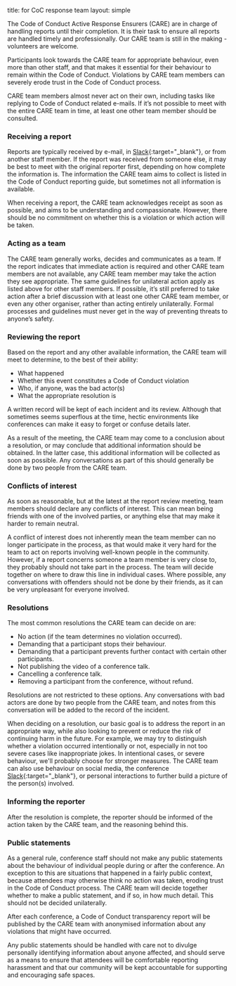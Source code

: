 title: for CoC response team
layout: simple

The Code of Conduct Active Response Ensurers (CARE) are in charge of handling reports until their completion. It is their task to ensure all reports are handled timely and professionally. Our CARE team is still in the making - volunteers are welcome.

Participants look towards the CARE team for appropriate behaviour, even more than other staff, and that makes it essential for their behaviour to remain within the Code of Conduct. Violations by CARE team members can severely erode trust in the Code of Conduct process.

CARE team members almost never act on their own, including tasks like replying to Code of Conduct related e-mails. If it’s not possible to meet with the entire CARE team in time, at least one other team member should be consulted.

### Receiving a report

Reports are typically received by e-mail, in [Slack](https://djangoconeurope.slack.com){:target="_blank"}, or from another staff member. If the report was received from someone else, it may be best to meet with the original reporter first, depending on how complete the information is. The information the CARE team aims to collect is listed in the Code of Conduct reporting guide, but sometimes not all information is available.

When receiving a report, the CARE team acknowledges receipt as soon as possible, and aims to be understanding and compassionate. However, there should be no commitment on whether this is a violation or which action will be taken.

### Acting as a team

The CARE team generally works, decides and communicates as a team. If the report indicates that immediate action is required and other CARE team members are not available, any CARE team member may take the action they see appropriate. The same guidelines for unilateral action apply as listed above for other staff members. If possible, it’s still preferred to take action after a brief discussion with at least one other CARE team member, or even any other organiser, rather than acting entirely unilaterally. Formal processes and guidelines must never get in the way of preventing threats to anyone’s safety.

### Reviewing the report

Based on the report and any other available information, the CARE team will meet to determine, to the best of their ability:

- What happened
- Whether this event constitutes a Code of Conduct violation
- Who, if anyone, was the bad actor(s)
- What the appropriate resolution is

A written record will be kept of each incident and its review. Although that sometimes seems superflous at the time, hectic environments like conferences can make it easy to forget or confuse details later.

As a result of the meeting, the CARE team may come to a conclusion about a resolution, or may conclude that additional information should be obtained. In the latter case, this additional information will be collected as soon as possible. Any conversations as part of this should generally be done by two people from the CARE team.

### Conflicts of interest

As soon as reasonable, but at the latest at the report review meeting, team members should declare any conflicts of interest. This can mean being friends with one of the involved parties, or anything else that may make it harder to remain neutral.

A conflict of interest does not inherently mean the team member can no longer participate in the process, as that would make it very hard for the team to act on reports involving well-known people in the community. However, if a report concerns someone a team member is very close to, they probably should not take part in the process. The team will decide together on where to draw this line in individual cases. Where possible, any conversations with offenders should not be done by their friends, as it can be very unpleasant for everyone involved.

### Resolutions

The most common resolutions the CARE team can decide on are:

- No action (if the team determines no violation occurred).
- Demanding that a participant stops their behaviour.
- Demanding that a participant prevents further contact with certain other participants.
- Not publishing the video of a conference talk.
- Cancelling a conference talk.
- Removing a participant from the conference, without refund.

Resolutions are not restricted to these options. Any conversations with bad actors are done by two people from the CARE team, and notes from this conversation will be added to the record of the incident.

When deciding on a resolution, our basic goal is to address the report in an appropriate way, while also looking to prevent or reduce the risk of continuing harm in the future. For example, we may try to distinguish whether a violation occurred intentionally or not, especially in not too severe cases like inappropriate jokes. In intentional cases, or severe behaviour, we'll probably choose for stronger measures. The CARE team can also use behaviour on social media, the conference [Slack](https://djangoconeurope.slack.com){:target="_blank"}, or personal interactions to further build a picture of the person(s) involved.

### Informing the reporter

After the resolution is complete, the reporter should be informed of the action taken by the CARE team, and the reasoning behind this.

### Public statements

As a general rule, conference staff should not make any public statements about the behaviour of individual people during or after the conference. An exception to this are situations that happened in a fairly public context, because attendees may otherwise think no action was taken, eroding trust in the Code of Conduct process. The CARE team will decide together whether to make a public statement, and if so, in how much detail. This should not be decided unilaterally.

After each conference, a Code of Conduct transparency report will be published by the CARE team with anonymised information about any violations that might have occurred.

Any public statements should be handled with care not to divulge personally identifying information about anyone affected, and should serve as a means to ensure that attendees will be comfortable reporting harassment and that our community will be kept accountable for supporting and encouraging safe spaces.
